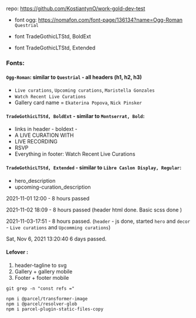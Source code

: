 repo: https://github.com/KostiantynO/work-gold-dev-test

- font ogg: https://nomafon.com/font-page/136134?name=Ogg-Roman `Questrial`

- font TradeGothicLTStd, BoldExt
- font TradeGothicLTStd, Extended

### Fonts:

#### `Ogg-Roman`: similar to `Questrial` - all headers (h1, h2, h3)

- `Live curations`, `Upcoming curations`, `Maristella Gonzales`
- `Watch Recent Live Curations`
- Gallery card name = `Ekaterina Popova`, `Nick Pinsker`

#### `TradeGothicLTStd, BoldExt` - similar to `Montserrat, Bold`:

- links in header - boldext -
- A LIVE CURATION WITH
- LIVE RECORDING
- RSVP
- Everything in footer: Watch Recent Live Curations

#### `TradeGothicLTStd, Extended` - similar to `Libre Caslon Display, Regular`:

- hero_description
- upcoming-curation_description

2021-11-01 12:00 - 8 hours passed

2021-11-02 18:09 - 8 hours passed (header html done. Basic scss done )

2021-11-03-17:51 - 8 hours passed. (`header` - js done, started `hero` and
`decor` - `Live curations` and `Upcomming curations`)

Sat, Nov 6, 2021 13:20:40 6 days passed.

#### Lefover :

1. header-tagline to svg
2. Gallery + gallery mobile
3. Footer + footer mobile

```shell
git grep -n "const refs ="
```

```shell
npm i @parcel/transformer-image
npm i @parcel/resolver-glob
npm i parcel-plugin-static-files-copy
```
